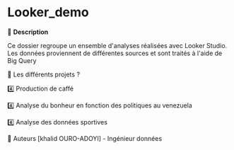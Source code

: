 # Looker_demo

🔮 **Description**

Ce dossier regroupe un ensemble d'analyses réalisées avec Looker Studio.
Les données proviennent de différentes sources et sont traités à l'aide de Big Query

🚀 Les différents projets ?

4️⃣ Production de caffé 

4️⃣ Analyse du bonheur en fonction des politiques au venezuela 

4️⃣ Analyse des données sportives 

👥 Auteurs
[khalid OURO-ADOYI] - Ingénieur données
